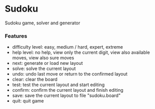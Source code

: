 # Sudoku
Sudoku game, solver and generator

### Features
- difficulty level: easy, medium / hard, expert, extreme
- help level: no help, view only the current digit, view also available moves, view also sure moves
- next: generate or load new layout
- solve: solve the current layout
- undo: undo last move or return to the confirmed layout
- clear: clear the board
- test: test the current layout and start editing
- confirm: confirm the current layout and finish editing
- save: save the current layout to file "sudoku.board"
- quit: quit game
